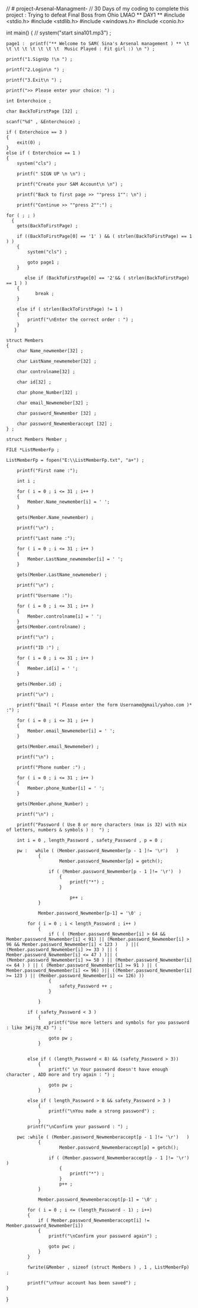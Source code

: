 // # project-Arsenal-Managment-
// 30 Days of my coding to complete this project  : Trying to defeat Final Boss from Ohio LMAO **  DAY1 **
#include <stdio.h>
#include <stdlib.h>
#include <windows.h>
#include <conio.h>

int main()
{
   // system("start sina101.mp3") ;

    page1 :  printf("** Welcome to SAM( Sina's Arsenal management ) ** \t \t \t \t \t \t \t \t  Music Played : Fit girl :) \n ") ;

    printf("1.SignUp !\n ") ;

    printf("2.Login\n ") ;

    printf("3.Exit\n ") ;

    printf(">> Please enter your choice: ") ;

    int Enterchoice ;

    char BackToFirstPage [32] ;

    scanf("%d" , &Enterchoice) ;

    if ( Enterchoice == 3 )
    {
        exit(0) ;
    }
    else if ( Enterchoice == 1 )
    {
        system("cls") ;

        printf(" SIGN UP \n \n") ;

        printf("Create your SAM Account\n \n") ;

        printf("Back to first page >> ""press 1"": \n") ;

        printf("Continue >> ""press 2"":") ;

    for ( ; ; )
      {
        gets(BackToFirstPage) ;

        if ((BackToFirstPage[0] == '1' ) && ( strlen(BackToFirstPage) == 1 ) )
        {
            system("cls") ;

            goto page1 ;
        }

           else if (BackToFirstPage[0] == '2'&& ( strlen(BackToFirstPage) == 1 ) )
        {
               break ;
        }

        else if ( strlen(BackToFirstPage) != 1 )
        {
            printf("\nEnter the correct order : ") ;
        }
       }

    struct Members
    {
        char Name_newmember[32] ;

        char LastName_newmemeber[32] ;

        char controlname[32] ;

        char id[32] ;

        char phone_Number[32] ;

        char email_Newmemeber[32] ;

        char password_Newmember [32] ;

        char password_Newmemberaccept [32] ;
    } ;

    struct Members Member ;

    FILE *ListMemberFp ;

    ListMemberFp = fopen("E:\\ListMemberFp.txt", "a+") ;

        printf("First name :");

        int i ;

        for ( i = 0 ; i <= 31 ; i++ )
        {
            Member.Name_newmember[i] = ' ';
        }

        gets(Member.Name_newmember) ;

        printf("\n") ;

        printf("Last name :");

        for ( i = 0 ; i <= 31 ; i++ )
        {
            Member.LastName_newmemeber[i] = ' ';
        }

        gets(Member.LastName_newmemeber) ;

        printf("\n") ;

        printf("Username :");

        for ( i = 0 ; i <= 31 ; i++ )
        {
            Member.controlname[i] = ' ';
        }
        gets(Member.controlname) ;

        printf("\n") ;

        printf("ID :") ;

        for ( i = 0 ; i <= 31 ; i++ )
        {
            Member.id[i] = ' ';
        }

        gets(Member.id) ;

        printf("\n") ;

        printf("Email *( Please enter the form Username@gmail/yahoo.com )* :") ;

        for ( i = 0 ; i <= 31 ; i++ )
        {
            Member.email_Newmemeber[i] = ' ';
        }

        gets(Member.email_Newmemeber) ;

        printf("\n") ;

        printf("Phone number :") ;

        for ( i = 0 ; i <= 31 ; i++ )
        {
            Member.phone_Number[i] = ' ';
        }

        gets(Member.phone_Number) ;

        printf("\n") ;

        printf("Password ( Use 8 or more characters (max is 32) with mix of letters, numbers & symbols ) :  ") ;

        int i = 0 , length_Password , safety_Password , p = 0 ;

        pw :   while ( (Member.password_Newmember[p - 1 ]!= '\r')   )
                {
                        Member.password_Newmember[p] = getch();

                    if ( (Member.password_Newmember[p - 1 ]!= '\r')  )
                        {
                            printf("*") ;
                        }

                            p++ ;
                }

                Member.password_Newmember[p-1] = '\0' ;

            for ( i = 0 ; i < length_Password ; i++ )
                {
                    if ( ( (Member.password_Newmember[i] > 64 && Member.password_Newmember[i] < 91) || (Member.password_Newmember[i] > 96 && Member.password_Newmember[i] < 123 )   ) ||( (Member.password_Newmember[i] >= 33 ) || ( Member.password_Newmember[i] <= 47 ) )|| ( (Member.password_Newmember[i] >= 58 ) || (Member.password_Newmember[i] <= 64 ) ) || ( (Member.password_Newmember[i] >= 91 ) || ( Member.password_Newmember[i] <= 96) )|| ((Member.password_Newmember[i] >= 123 ) || (Member.password_Newmember[i] <= 126) ))
                    {
                        safety_Password ++ ;
                    }

                }

            if ( safety_Password < 3 )
                {
                    printf("Use more letters and symbols for you password : like 3#ij78_43 ") ;

                    goto pw ;
                }


            else if ( (length_Password < 8) && (safety_Password > 3))
                {
                    printf(" \n Your password doesn't have enough character , ADD more and try again : ") ;

                    goto pw ;
                }

            else if ( length_Password > 8 && safety_Password > 3 )
                {
                    printf("\nYou made a strong password") ;
                    
                }
            printf("\nConfirm your password : ") ;

        pwc :while ( (Member.password_Newmemberaccept[p - 1 ]!= '\r')   )
                {
                        Member.password_Newmemberaccept[p] = getch();

                    if ( (Member.password_Newmemberaccept[p - 1 ]!= '\r')  )
                        {
                            printf("*") ;
                        }
                        p++ ;
                }

                Member.password_Newmemberaccept[p-1] = '\0' ;

            for ( i = 0 ; i <= (length_Password - 1) ; i++)
            {
                if ( Member.password_Newmemberaccept[i] != Member.password_Newmember[i])
                {
                    printf("\nConfirm your password again") ;

                    goto pwc ;
                }
            }

            fwrite(&Member , sizeof (struct Members ) , 1 , ListMemberFp) ;

            printf("\nYour account has been saved") ;
    }







}


